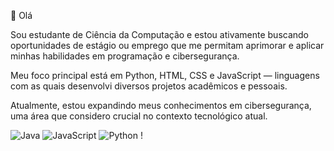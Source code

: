 👋 Olá 

Sou estudante de Ciência da Computação e estou ativamente buscando oportunidades de estágio ou emprego que me permitam aprimorar e aplicar minhas habilidades em programação e cibersegurança. 

Meu foco principal está em Python, HTML, CSS e JavaScript — linguagens com as quais desenvolvi diversos projetos acadêmicos e pessoais.

Atualmente, estou expandindo meus conhecimentos em cibersegurança, uma área que considero crucial no contexto tecnológico atual.

![Java](https://img.shields.io/badge/java-%23ED8B00.svg?style=for-the-badge&logo=java&logoColor=white) ![JavaScript](https://img.shields.io/badge/javascript-%23323330.svg?style=for-the-badge&logo=javascript&logoColor=%23F7DF1E) ![Python](https://img.shields.io/badge/python-3670A0?style=for-the-badge&logo=python&logoColor=ffdd54) !
